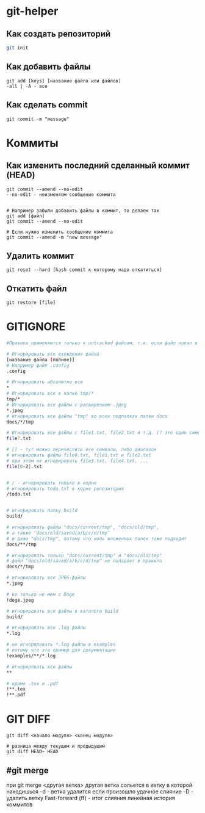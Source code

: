 # git-helper

## Как создать репозиторий
```bash
git init
```
## Как добавить файлы 
```git
git add [keys] [название файла или файлов]
-all | -A - все
```
## Как сделать commit
```git
git commit -m "message"
```
# Коммиты
## Как изменить последний сделанный коммит (HEAD)
```git
git commit --amend --no-edit
--no-edit - неизменяем сообщение коммита


# Например забыли добавить файлы в коммит, то делаем так
git add [файл]
git commit --amend --no-edit

# Если нужно изменить сообщение коммита
git commit --amend -m "new message"
```
## Удалить коммит
```git
git reset --hard [hash commit к которому надо откатиться]
```
## Откатить файл
```git
git restore [file]
```

# GITIGNORE
```bash
#Правила применяются только к untracked файлам, т.е. если файл попал в коммит или staging area, то он будет отслеживаться

# Игнорировать все вхождения файла
[название файла (полное)]
# Например файл .config
.config

# Игнорировать абсолютно все
*
# Игнорировать все в папке tmp/*
tmp/*
# Игнорировать все файлы с расширением .jpeg
*.jpeg
# игнорировать все файлы "tmp" во всех подпапках папки docs
docs/*/tmp

# Игнорировать все файлы с file1.txt, file2.txt и т.д. (? это один символ)
file?.txt

# [] - тут можно перечислить все символы, либо диапазон
# игнорировать файлы file0.txt, file1.txt и file2.txt
# при этом не игнорировать file3.txt, file4.txt, ...
file[0-2].txt


# / - игнорировать только в корне
# игнорировать todo.txt в корне репозитория
/todo.txt


# игнорировать папку build
build/

# игнорировать файлы "docs/current/tmp", "docs/old/tmp",
# а также "docs/old/saved/a/b/c/d/tmp"
# и даже "docs/tmp", потому что ноль вложенных папок тоже подходит
docs/**/tmp

# игнорировать только "docs/current/tmp" и "docs/old/tmp"
# файл "docs/old/saved/a/b/c/d/tmp" не попадает в правило
docs/*/tmp

# игнорировать все JPEG-файлы
*.jpeg

# но только не мем с Doge
!doge.jpeg

# игнорировать все файлы в каталоге build
build/

# игнорировать все .log файлы
*.log

# не игнорировать *.log файлы в examples
# потому что это пример для документации
!examples/**/*.log

# игнорировать все файлы
**

# кроме .tex и .pdf
!**.tex
!**.pdf
```
# GIT DIFF
```git
git diff <начало модуля> <конец модуля>

# разница между текущим и предыдущим
git diff HEAD~ HEAD
```
#git merge
----
при git merge <другая ветка>
другая ветка сольется в ветку в которой находишься
-d - ветка удалится если произошло удачное слияние
-D - удалить ветку
Fast-forward (ff) - итог слияния линейная история коммитов
